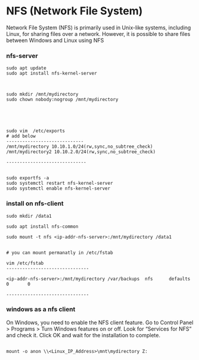# NFS (Network File System)
Network File System (NFS) is primarily used in Unix-like systems, including Linux, for sharing files over a network. However, it is possible to share files between Windows and Linux using NFS

### nfs-server 
```
sudo apt update
sudo apt install nfs-kernel-server



sudo mkdir /mnt/mydirectory
sudo chown nobody:nogroup /mnt/mydirectory





sudo vim  /etc/exports
# add below
-----------------------------
/mnt/mydirectory 10.10.1.0/24(rw,sync,no_subtree_check)
/mnt/mydirectory2 10.10.2.0/24(rw,sync,no_subtree_check)

------------------------------


sudo exportfs -a
sudo systemctl restart nfs-kernel-server
sudo systemctl enable nfs-kernel-server
```



### install on nfs-client

```
sudo mkdir /data1

sudo apt install nfs-common

sudo mount -t nfs <ip-addr-nfs-server>:/mnt/mydirectory /data1


# you can mount permanatly in /etc/fstab

vim /etc/fstab
-------------------------------

<ip-addr-nfs-server>:/mnt/mydirectory /var/backups  nfs      defaults    0       0

-------------------------------

```


### windows as a nfs client
On Windows, you need to enable the NFS client feature. Go to Control Panel > Programs > Turn Windows features on or off. Look for “Services for NFS” and check it. Click OK and wait for the installation to complete.

```

mount -o anon \\<Linux_IP_Address>\mnt\mydirectory Z:

```